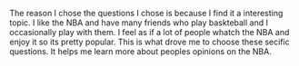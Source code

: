 The reason I chose the questions I chose is because I find it a interesting topic. I like the NBA and have many friends who play baskteball and I occasionally play with them. I feel as if a lot of people whatch the NBA and enjoy it so its pretty popular. This is what drove me to choose these secific questions. It helps me learn more about peoples opinions on the NBA.
